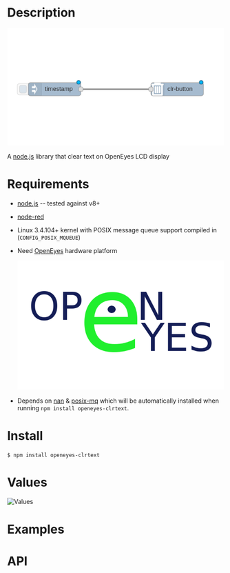 Description
===========

![OpenEyes-clrtext-flow](https://github.com/nemax68/node-red-contrib-openeyes-clrtext/blob/master/images/flow.png)

A [node.js](http://nodejs.org/) library that clear text on OpenEyes LCD display

Requirements
============

* [node.js](http://nodejs.org/) -- tested against v8+

* [node-red](http://nodered.org/)

* Linux 3.4.104+ kernel with POSIX message queue support compiled in (`CONFIG_POSIX_MQUEUE`)

* Need [OpenEyes](http://open-eyes.it) hardware platform

  ![OpenEyes-SetButton-flow](https://github.com/nemax68/node-red-contrib-openeyes-clrbutton/blob/master/images/open-eyes.png)

* Depends on [nan](https://www.npmjs.com/package/nan) & [posix-mq](https://www.npmjs.com/package/posix-mq) which will be automatically installed when running `npm install openeyes-clrtext`.

Install
=======

```shell
$ npm install openeyes-clrtext
```
Values
========

![Values](https://github.com/nemax68/node-red-contrib-openeyes-clrbutton/blob/master/images/value.png)

Examples
========

API
===
